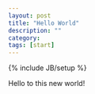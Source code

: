 ```yaml
---
layout: post
title: "Hello World"
description: ""
category: 
tags: [start]
---
```

{% include JB/setup %}

Hello to this new world!